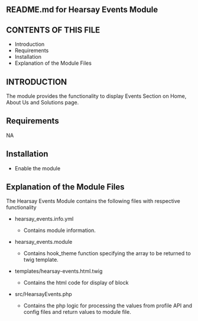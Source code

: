 README.md for Hearsay Events Module
-------------------------------------

CONTENTS OF THIS FILE
---------------------
* Introduction
* Requirements
* Installation
* Explanation of the Module Files

INTRODUCTION
------------
The module provides the functionality to display Events Section on Home, About Us and Solutions page.

Requirements
------------
NA

Installation
------------
- Enable the module

Explanation of the Module Files
--------------------------------
The Hearsay Events Module contains the following files with respective functionality

- hearsay_events.info.yml
  - Contains module information.

- hearsay_events.module
  - Contains hook_theme function specifying the array to be returned to twig template.
  
- templates/hearsay-events.html.twig
  - Contains the html code for display of block

- src/HearsayEvents.php
  - Contains the php logic for processing the values from profile API and config files and return values to module file.